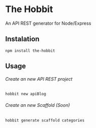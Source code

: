 # The Hobbit
An API REST generator for Node/Express

## Instalation

```shell
npm install the-hobbit
```

## Usage
###### Create an new API REST project
```shell
hobbit new apiBlog
```

###### Create an new Scaffold (Soon)
```shell
hobbit generate scaffold categories
```
